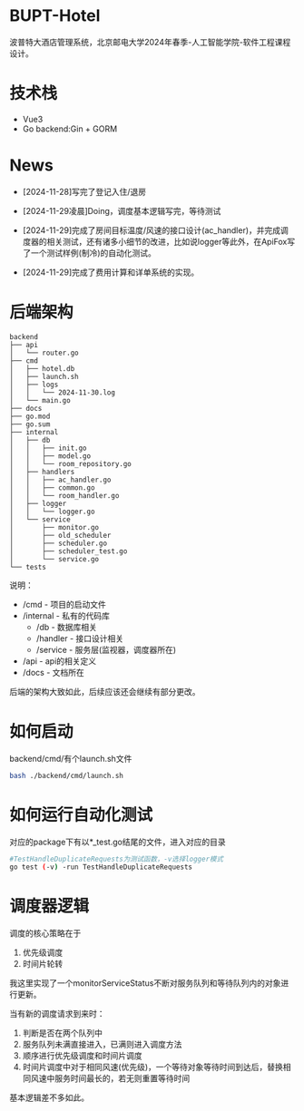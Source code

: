 # BUPT-Hotel
波普特大酒店管理系统，北京邮电大学2024年春季-人工智能学院-软件工程课程设计。

# 技术栈

- Vue3
- Go backend:Gin + GORM

# News
- [2024-11-28]写完了登记入住/退房
- [2024-11-29凌晨]Doing，调度基本逻辑写完，等待测试
- [2024-11-29]完成了房间目标温度/风速的接口设计(ac_handler)，并完成调度器的相关测试，还有诸多小细节的改进，比如说logger等此外，在ApiFox写了一个测试样例(制冷)的自动化测试。

- [2024-11-29]完成了费用计算和详单系统的实现。

# 后端架构
```
backend
├── api
│   └── router.go
├── cmd
│   ├── hotel.db
│   ├── launch.sh
│   ├── logs
│   │   └── 2024-11-30.log
│   └── main.go
├── docs
├── go.mod
├── go.sum
├── internal
│   ├── db
│   │   ├── init.go
│   │   ├── model.go
│   │   └── room_repository.go
│   ├── handlers
│   │   ├── ac_handler.go
│   │   ├── common.go
│   │   └── room_handler.go
│   ├── logger
│   │   └── logger.go
│   └── service
│       ├── monitor.go
│       ├── old_scheduler
│       ├── scheduler.go
│       ├── scheduler_test.go
│       └── service.go
└── tests
```
说明：
- /cmd - 项目的启动文件
- /internal - 私有的代码库
    - /db - 数据库相关
    - /handler - 接口设计相关
    - /service - 服务层(监视器，调度器所在)
- /api - api的相关定义
- /docs - 文档所在

后端的架构大致如此，后续应该还会继续有部分更改。

# 如何启动
backend/cmd/有个launch.sh文件
```Bash
bash ./backend/cmd/launch.sh
```

# 如何运行自动化测试
对应的package下有以*_test.go结尾的文件，进入对应的目录
```Bash
#TestHandleDuplicateRequests为测试函数，-v选择logger模式
go test (-v) -run TestHandleDuplicateRequests
```

# 调度器逻辑

调度的核心策略在于
1. 优先级调度
2. 时间片轮转

我这里实现了一个monitorServiceStatus不断对服务队列和等待队列内的对象进行更新。

当有新的调度请求到来时：
1. 判断是否在两个队列中
2. 服务队列未满直接进入，已满则进入调度方法
3. 顺序进行优先级调度和时间片调度
4. 时间片调度中对于相同风速(优先级)，一个等待对象等待时间到达后，替换相同风速中服务时间最长的，若无则重置等待时间

基本逻辑差不多如此。